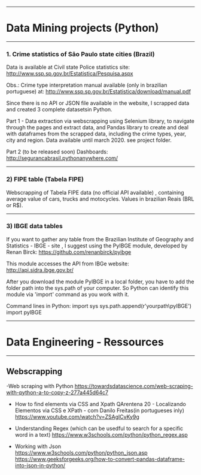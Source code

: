 
-----------------------------------------------------------------------------------------------------------------
# Data  Mining projects  (Python)
-----------------------------------------------------------------------------------------------------------------

### 1. Crime statistics of São Paulo state cities (Brazil)

Data is available at Civil state Police statistics site:  http://www.ssp.sp.gov.br/Estatistica/Pesquisa.aspx   

Obs.: Crime type interpretation manual available (only in brazilian  portuguese) at: http://www.ssp.sp.gov.br/Estatistica/download/manual.pdf

Since there is no API or JSON file available in the website, I scrapped data and created 3 complete datasetsin Python.

Part 1 - Data extraction via webscrapping  using Selenium library, to navigate through the pages and extract data, and Pandas library to create and deal with dataframes from the scrapped data, including the crime types, year, city and region.
 Data available until march 2020. see project folder. 
 
Part 2 (to be released soon) 
Dashboards:  http://segurancabrasil.pythonanywhere.com/

-----------------------------------------------------------------------------
### 2) FIPE table (Tabela FIPE)   

Webscrapping of Tabela FIPE data (no official  API available) , containing  average value of cars, trucks and motocycles. Values in brazilian Reais (BRL or R$).


-----------------------------------------------------------------------------
### 3) IBGE data tables   


If you want to gather any table from the Brazilian Institute of Geography and Statistics - IBGE - site , I suggest using the PyIBGE module, developed by Renan Birck: https://github.com/renanbirck/pyibge

This module accesses the API from IBGe website:  http://api.sidra.ibge.gov.br/ 

After you download the module PyIBGE in a local folder, you have to add the folder path into the sys.path of your computer. So Python can identify this module via 'import' command as you work with it.

Command lines in Python:
      import sys
      sys.path.append(r'yourpath\pyIBGE')
      import pyIBGE

-----------------------------------------------------------------------------------------------------------------
# Data Engineering  -  Ressources
-----------------------------------------------------------------------------------------------------------------
## Webscrapping 
 -Web scraping with Python
 https://towardsdatascience.com/web-scraping-with-python-a-to-copy-z-277a445d64c7

- How to find elements via CSS and Xpath
QArentena 20 - Localizando Elementos via CSS e XPath - com Danilo Freitas(in portugueses inly)
https://www.youtube.com/watch?v=ZSAglCvKy9g

- Understanding Regex (which can be usedful to search for a specific word in a text)
https://www.w3schools.com/python/python_regex.asp

- Working with Json
https://www.w3schools.com/python/python_json.asp
https://www.geeksforgeeks.org/how-to-convert-pandas-dataframe-into-json-in-python/
